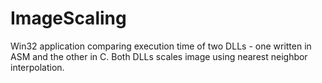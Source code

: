# ImageScaling
Win32 application comparing execution time of two DLLs - one written in ASM and the other in C. Both DLLs scales image using nearest neighbor interpolation.
